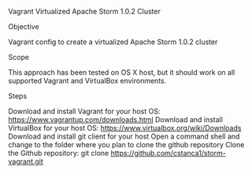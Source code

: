 Vagrant Virtualized Apache Storm 1.0.2 Cluster

Objective

Vagrant config to create a virtualized Apache Storm 1.0.2 cluster

Scope

This approach has been tested on OS X host, but it should work on all supported Vagrant and VirtualBox environments.

Steps

Download and install Vagrant for your host OS: https://www.vagrantup.com/downloads.html
Download and install VirtualBox for your host OS: https://www.virtualbox.org/wiki/Downloads
Download and install git client for your host
Open a command shell and change to the folder where you plan to clone the github repository
Clone the Github repository: git clone https://github.com/cstanca1/storm-vagrant.git

